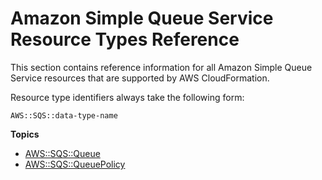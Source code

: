 # Amazon Simple Queue Service Resource Types Reference<a name="cfn-reference-sqs"></a>

This section contains reference information for all Amazon Simple Queue Service resources that are supported by AWS CloudFormation\.

Resource type identifiers always take the following form:

```
AWS::SQS::data-type-name
```

**Topics**
+ [AWS::SQS::Queue](aws-properties-sqs-queues.md)
+ [AWS::SQS::QueuePolicy](aws-properties-sqs-policy.md)